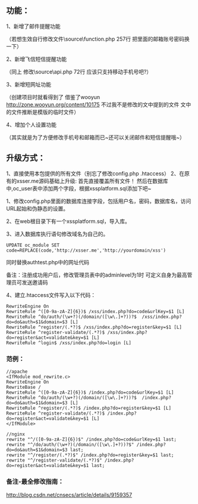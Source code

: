 ## 功能： ##

1、新增了邮件提醒功能

（若想生效自行修改文件\source\function.php 257行 把里面的邮箱账号密码换一下）

2、新增飞信短信提醒功能

（同上 修改\source\api.php 72行 应该只支持移动手机号吧?）

3、新增短网址功能

（创建项目时就看得到了 借鉴了wooyun http://zone.wooyun.org/content/10175 不过我不是修改的文中提到的文件
文中的文件推断是模版的临时文件）

4、增加个人设置功能

（其实就是为了方便修改手机号和邮箱而已~还可以关闭邮件和短信提醒哦~）

## 升级方式： ##

1、直接使用本包提供的所有文件（别忘了修改config.php .htaccess）
2、在原有的xsser.me源码基础上升级:
	首先直接覆盖所有文件！
	然后在数据库中,oc_user表中添加两个字段，根据xssplatform.sql添加下吧~


1、修改config.php里面的数据库连接字段，包括用户名，密码，数据库名，访问URL起始和伪静态的设置。 

2、在web根目录下有一个xssplatform.sql，导入库。

3、进入数据库执行语句修改域名为自己的。 

	UPDATE oc_module SET 
	code=REPLACE(code,'http://xsser.me','http://yourdomain/xss')

同时替换authtest.php中的网址代码

备注：注册成功用户后，修改管理员表中的adminlevel为1时 可定义自身为最高管理员可发送邀请码

4、建立.htaccess文件写入以下代码：

	RewriteEngine On
	RewriteRule ^([0-9a-zA-Z]{6})$ /xss/index.php?do=code&urlKey=$1 [L] 
	RewriteRule ^do/auth/(\w+?)(/domain/([\w\.]+?))?$  /xss/index.php?do=do&auth=$1&domain=$3 [L] 
	RewriteRule ^register/(.*?)$ /xss/index.php?do=register&key=$1 [L] 
	RewriteRule ^register-validate/(.*?)$ /xss/index.php?do=register&act=validate&key=$1 [L]
	RewriteRule ^login$ /xss/index.php?do=login [L]



### 范例： ###


    //apache
	<IfModule mod_rewrite.c>
	RewriteEngine On
	RewriteBase /
	RewriteRule ^([0-9a-zA-Z]{6})$ /index.php?do=code&urlKey=$1 [L] 
	RewriteRule ^do/auth/(\w+?)(/domain/([\w\.]+?))?$  /index.php?do=do&auth=$1&domain=$3 [L] 
	RewriteRule ^register/(.*?)$ /index.php?do=register&key=$1 [L] 
	RewriteRule ^register-validate/(.*?)$ /index.php?do=register&act=validate&key=$1 [L]
	</IfModule>

	//nginx
	rewrite "^/([0-9a-zA-Z]{6})$" /index.php?do=code&urlKey=$1 last;
	rewrite "^/do/auth/(\w+?)(/domain/([\w\.]+?))?$" /index.php?do=do&auth=$1&domain=$3 last;
	rewrite "^/register/(.*?)$" /index.php?do=register&key=$1 last;
	rewrite "^/register-validate/(.*?)$" /index.php?do=register&act=validate&key=$1 last;


### 备注-最全修改指南： ###
http://blog.csdn.net/cnsecs/article/details/9159357